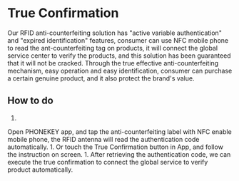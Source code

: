 # True Confirmation

Our RFID anti-counterfeiting solution has "active variable authentication" and "expired identification" features, consumer can use NFC mobile phone to read the ant-counterfeiting tag on products, it will connect the global service center to verify the products, and this solution has been guaranteed that it will not be cracked. Through the true effective anti-counterfeiting mechanism, easy operation and easy identification, consumer can purchase a certain genuine product, and it also protect the brand's value. 
## How to do
1. 
Open PHONEKEY app, and tap the anti-counterfeiting label with NFC enable mobile phone, the RFID antenna will read the authentication code automatically. 
1. 
Or touch the True Confirmation button in App, and follow the instruction on screen. 
1. 
After retrieving the authentication code, we can execute the true confirmation to connect the global service to verify product automatically.